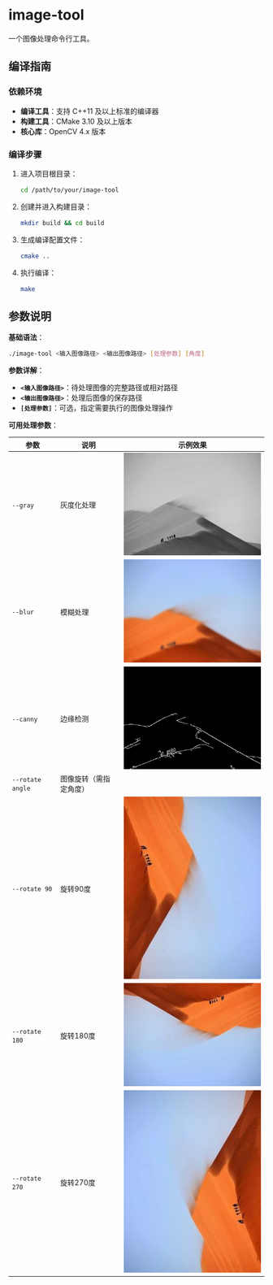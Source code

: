 # image-tool

一个图像处理命令行工具。

## 编译指南

### 依赖环境

- **编译工具**：支持 C++11 及以上标准的编译器
- **构建工具**：CMake 3.10 及以上版本  
- **核心库**：OpenCV 4.x 版本

### 编译步骤

1. 进入项目根目录：
   ```bash
   cd /path/to/your/image-tool
   ```

2. 创建并进入构建目录：
   ```bash
   mkdir build && cd build
   ```

3. 生成编译配置文件：
   ```bash
   cmake ..
   ```

4. 执行编译：
   ```bash
   make
   ```

## 参数说明

**基础语法**：
```bash
./image-tool <输入图像路径> <输出图像路径> [处理参数] [角度]
```

**参数详解**：

- **`<输入图像路径>`**：待处理图像的完整路径或相对路径
- **`<输出图像路径>`**：处理后图像的保存路径
- **`[处理参数]`**：可选，指定需要执行的图像处理操作

**可用处理参数**：

| 参数 | 说明 | 示例效果 |
|------|------|----------|
| `--gray` | 灰度化处理 | ![alt text](example/gray.jpg) |
| `--blur` | 模糊处理 | ![alt text](example/blur.jpg) |
| `--canny` | 边缘检测 | ![alt text](example/canny.jpg) |
| `--rotate angle` | 图像旋转（需指定角度） |  |
| `--rotate 90` | 旋转90度 | ![alt text](example/rotate90.jpg) |
| `--rotate 180` | 旋转180度 | ![alt text](example/rotate180.jpg) |
| `--rotate 270` | 旋转270度 | ![alt text](example/rotate270.jpg) |